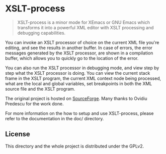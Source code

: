 # XSLT-process

> XSLT-process is a minor mode for XEmacs or GNU Emacs which
> transforms it into a powerful XML editor with XSLT processing and
> debugging capabilities.

You can invoke an XSLT processor of choice on the current XML file
you're editing, and see the results in another buffer. In case of
errors, the error messages generated by the XSLT processor, are shown
in a compilation buffer, which allows you to quickly go to the
location of the error.

You can also run the XSLT processor in debugging mode, and view step
by step what the XSLT processor is doing. You can view the current
stack frame in the XSLT program, the current XML context node being
processed, what are the local and global variables, set breakpoints in
both the XML source file and the XSLT program.

The original project is hosted
on [SourceForge](http://sourceforge.net/projects/xslt-process/). Many
thanks to Ovidiu Predescu for the work done.

For more information on the how to setup and use XSLT-process, please
refer to the documentation in the doc/ directory.

## License

This directory and the whole project is distributed under the GPLv2.

